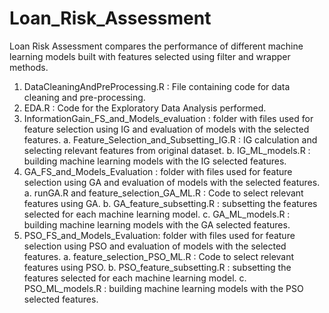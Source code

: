 # Loan_Risk_Assessment
Loan Risk Assessment compares the performance of different machine learning models built with features selected using filter and wrapper methods.

1. DataCleaningAndPreProcessing.R : File containing code for data cleaning and pre-processing.
2. EDA.R : Code for the Exploratory Data Analysis performed.
3. InformationGain_FS_and_Models_evaluation : folder with files used for feature selection using IG and evaluation of models with the selected features.
   a. Feature_Selection_and_Subsetting_IG.R : IG calculation and selecting relevant features from original dataset.
   b. IG_ML_models.R : building machine learning models with the IG selected features.
5. GA_FS_and_Models_Evaluation : folder with files used for feature selection using GA and evaluation of models with the selected features.
   a. runGA.R and feature_selection_GA_ML.R : Code to select relevant features using GA.
   b. GA_feature_subsetting.R : subsetting the features selected for each machine learning model.
   c. GA_ML_models.R : building machine learning models with the GA selected features.
7. PSO_FS_and_Models_Evaluation: folder with files used for feature selection using PSO and evaluation of models with the selected features.
   a. feature_selection_PSO_ML.R : Code to select relevant features using PSO.
   b. PSO_feature_subsetting.R : subsetting the features selected for each machine learning model.
   c. PSO_ML_models.R : building machine learning models with the PSO selected features.
